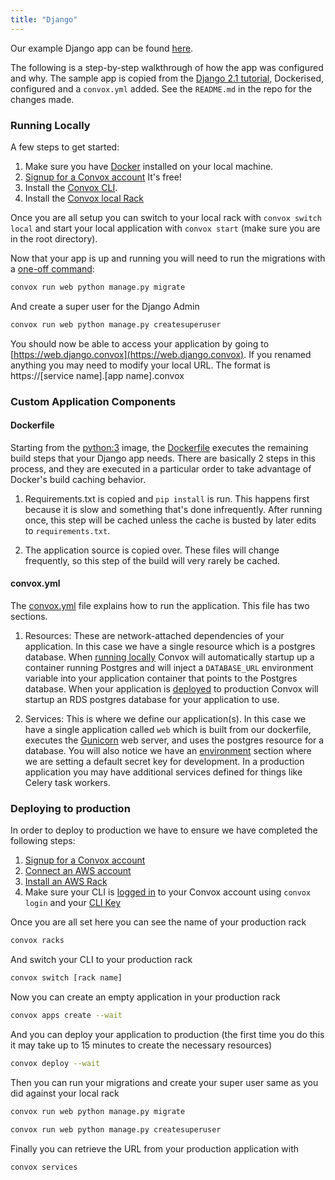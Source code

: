 ```yaml
---
title: "Django"
---
```


Our example Django app can be found [here](https://github.com/convox-examples/django).

The following is a step-by-step walkthrough of how the app was configured and why. The sample app is copied from the [Django 2.1 tutorial](https://docs.djangoproject.com/en/2.1/intro/tutorial01/), Dockerised, configured and a `convox.yml` added.  See the `README.md` in the repo for the changes made.

### Running Locally

A few steps to get started:

1. Make sure you have [Docker](https://www.docker.com/products/docker-desktop) installed on your local machine. 
2. [Signup for a Convox account](https://convox.com/signup) It's free!
3. Install the [Convox CLI](https://docs.convox.com/development/installation). 
4. Install the [Convox local Rack](https://docs.convox.com/development/running-locally)

Once you are all setup you can switch to your local rack with ```convox switch local``` and start your local application with ```convox start``` (make sure you are in the root directory).

Now that your app is up and running you will need to run the migrations with a [one-off command](https://docs.convox.com/management/one-off-commands):

```bash
convox run web python manage.py migrate
```

And create a super user for the Django Admin

```bash
convox run web python manage.py createsuperuser
```

You should now be able to access your application by going to [https://web.django.convox](https://web.django.convox). If you renamed anything you may need to modify your local URL. The format is https://[service name].[app name].convox

### Custom Application Components

#### Dockerfile

Starting from the [python:3](https://hub.docker.com/_/python/) image, the [Dockerfile](https://github.com/convox-examples/django/blob/master/Dockerfile) executes the remaining build steps that your Django app needs. There are basically 2 steps in this process, and they are executed in a particular order to take advantage of Docker's build caching behavior.

1. Requirements.txt is copied and `pip install` is run. This happens first because it is slow and something that's done infrequently. After running once, this step will be cached unless the cache is busted by later edits to `requirements.txt`.

2. The application source is copied over. These files will change frequently, so this step of the build will very rarely be cached.

#### convox.yml

The [convox.yml](https://github.com/convox-examples/django/blob/master/convox.yml) file explains how to run the application. This file has two sections.

1. Resources: These are network-attached dependencies of your application. In this case we have a single resource which is a postgres database. When [running locally](https://docs.convox.com/development/running-locally) Convox will automatically startup up a container running Postgres and will inject a ```DATABASE_URL``` environment variable into your application container that points to the Postgres database. When your application is [deployed](https://docs.convox.com/deployment/deploying-to-convox) to production Convox will startup an RDS postgres database for your application to use. 

2. Services: This is where we define our application(s). In this case we have a single application called ```web``` which is built from our dockerfile, executes the [Gunicorn](https://gunicorn.org/) web server, and uses the postgres resource for a database. You will also notice we have an [environment](https://docs.convox.com/management/environment) section where we are setting a default secret key for development. In a production application you may have additional services defined for things like Celery task workers.

### Deploying to production

In order to deploy to production we have to ensure we have completed the following steps:

1. [Signup for a Convox account](https://convox.com/signup)
2. [Connect an AWS account](https://docs.convox.com/introduction/getting-started#connect-an-aws-account)
3. [Install an AWS Rack](https://docs.convox.com/introduction/getting-started#install-an-aws-rack)
4. Make sure your CLI is [logged in](https://docs.convox.com/reference/login-and-authentication) to your Convox account using ```convox login``` and your [CLI Key](https://console.convox.com/account)

Once you are all set here you can see the name of your production rack

```bash 
convox racks
```

And switch your CLI to your production rack

```bash
convox switch [rack name]
```

Now you can create an empty application in your production rack

```bash
convox apps create --wait
```

And you can deploy your application to production (the first time you do this it may take up to 15 minutes to create the necessary resources)

```bash
convox deploy --wait
```

Then you can run your migrations and create your super user same as you did against your local rack

```bash
convox run web python manage.py migrate
```

```bash
convox run web python manage.py createsuperuser
```

Finally you can retrieve the URL from your production application with

```bash
convox services
```

